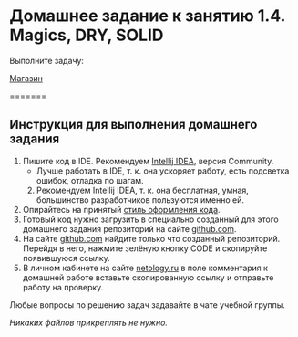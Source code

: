# Домашнее задание к занятию 1.4. Magics, DRY, SOLID

Выполните задачу:

[Магазин](https://github.com/netology-code/jd-homeworks/blob/master/solid/task1/README.md)

=======

## Инструкция для выполнения домашнего задания

1. Пишите код в IDE. Рекомендуем [Intellij IDEA](https://www.jetbrains.com/idea/download/), версия Community.
    * Лучше работать в IDE, т. к. она ускоряет работу, есть подсветка ошибок, отладка по шагам.
    2. Рекомендуем Intellij IDEA, т. к. она бесплатная, умная, большинство разработчиков пользуются именно ей.
2. Опирайтесь на принятый [стиль оформления кода](https://github.com/netology-code/codestyle/blob/master/java/README.md).
3. Готовый код нужно загрузить в специально созданный для этого домашнего задания репозиторий на сайте [github.com](https://github.com/).
4. На сайте [github.com](https://github.com/) найдите только что созданный репозиторий. Перейдя в него, нажмите зелёную кнопку CODE и скопируйте появившуюся ссылку.
5. В личном кабинете на сайте [netology.ru](https://netology.ru/) в поле комментария к домашней работе вставьте скопированную ссылку и отправьте работу на проверку.

Любые вопросы по решению задач задавайте в чате учебной группы.

*Никаких файлов прикреплять не нужно.*

